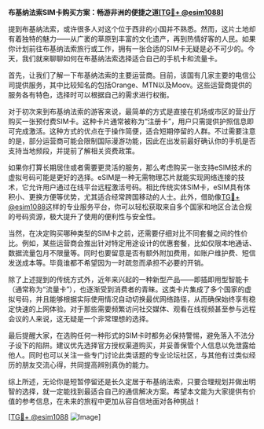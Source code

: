 **布基纳法索SIM卡购买方案：畅游非洲的便捷之道[[TG💪+ @esim1088](https://t.me/s/esim1088)]**

提到布基纳法索，或许很多人对这个位于西非的小国并不熟悉。然而，这片土地却有着独特的魅力——从广袤的草原到丰富的文化遗产，再到热情好客的人民。如果你计划前往布基纳法索旅行或工作，拥有一张合适的SIM卡无疑是必不可少的。今天，我们就来聊聊如何在布基纳法索选择适合自己的手机卡和流量卡。

首先，让我们了解一下布基纳法索的主要运营商。目前，该国有几家主要的电信公司提供服务，其中比较知名的包括Orange、MTN以及Moov。这些运营商提供的服务各有特色，选择时可以根据自己的需求进行权衡。

对于初次来到布基纳法索的游客来说，最简单的方式是直接在机场或市区的营业厅购买一张预付费SIM卡。这种卡片通常被称为“注册卡”，用户只需提供护照信息即可完成激活。这种方式的优点在于操作简便，适合短期停留的人群。不过需要注意的是，部分运营商可能会限制国际漫游功能，因此在出发前最好确认你的手机是否支持当地频段，并提前了解相关资费政策。

如果你打算长期居住或者需要更灵活的服务，那么考虑购买一张支持eSIM技术的虚拟号码可能是更好的选择。eSIM是一种无需物理芯片就能实现网络连接的技术，它允许用户通过在线平台远程激活号码。相比传统实体SIM卡，eSIM具有体积小、更换方便等优势，尤其适合经常跨国移动的人士。此外，借助像[TG💪+ @esim1088](https://t.me/s/esim1088)这样的专业服务平台，你可以轻松获取来自多个国家和地区合法合规的号码资源，极大提升了使用的便利性与安全性。

当然，在决定购买哪种类型的SIM卡之前，还需要仔细对比不同套餐之间的性价比。例如，某些运营商会推出针对特定用途设计的优惠套餐，比如仅限本地通话、数据流量包月不限量等。同时也要留意是否有额外附加费用，如账户维护费、短信发送成本等。毕竟谁都不希望因为一时疏忽而承担不必要的开销。

除了上述提到的传统方式外，近年来兴起的一种新型产品——即插即用型智能卡（通常称为“流量卡”），也逐渐受到消费者的青睐。这类卡片集成了多个国家的虚拟号码，并且能够根据实际使用情况自动切换最优网络路径，从而确保始终享有稳定快速的上网体验。对于那些需要频繁访问社交媒体、观看在线视频甚至参与远程会议的人来说，这无疑是一个非常理想的选择。

最后提醒大家，在选购任何一种形式的SIM卡时都务必保持警惕，避免落入不法分子设下的陷阱。建议优先选择官方授权渠道购买，并妥善保管个人信息以免泄露给他人。同时也可以关注一些专门讨论此类话题的专业论坛社区，与其他有过类似经历的朋友交流心得，共同提高辨别真伪的能力。

综上所述，无论你是短暂停留还是长久定居于布基纳法索，只要合理规划并做出明智的选择，就一定能找到最适合自己的通信解决方案。希望本文能为大家提供有价值的参考信息，在未来的旅程中更加从容自信地面对各种挑战！

[[TG💪+ @esim1088](https://t.me/s/esim1088) ![Image](https://i.postimg.cc/4NQfJmqS/Snipaste-2025-05-13-00-14-12.png)]